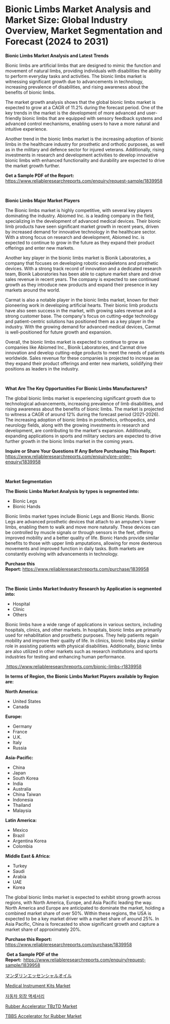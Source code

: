 <p><h1>Bionic Limbs Market Analysis and Market Size: Global Industry Overview, Market Segmentation and Forecast (2024 to 2031)</h1></p><p><strong>Bionic Limbs Market Analysis and Latest Trends</strong></p>
<p><p>Bionic limbs are artificial limbs that are designed to mimic the function and movement of natural limbs, providing individuals with disabilities the ability to perform everyday tasks and activities. The bionic limbs market is witnessing significant growth due to advancements in technology, increasing prevalence of disabilities, and rising awareness about the benefits of bionic limbs.</p><p>The market growth analysis shows that the global bionic limbs market is expected to grow at a CAGR of 11.2% during the forecast period. One of the key trends in the market is the development of more advanced and user-friendly bionic limbs that are equipped with sensory feedback systems and advanced control mechanisms, enabling users to have a more natural and intuitive experience.</p><p>Another trend in the bionic limbs market is the increasing adoption of bionic limbs in the healthcare industry for prosthetic and orthotic purposes, as well as in the military and defence sector for injured veterans. Additionally, rising investments in research and development activities to develop innovative bionic limbs with enhanced functionality and durability are expected to drive the market growth further.</p></p>
<p><strong>Get a Sample PDF of the Report:&nbsp;</strong> <a href="https://www.reliableresearchreports.com/enquiry/request-sample/1839958">https://www.reliableresearchreports.com/enquiry/request-sample/1839958</a></p>
<p>&nbsp;</p>
<p><strong>Bionic Limbs Major Market Players</strong></p>
<p><p>The Bionic limbs market is highly competitive, with several key players dominating the industry. Abiomed Inc. is a leading company in the field, specializing in the development of advanced medical devices. Their bionic limb products have seen significant market growth in recent years, driven by increased demand for innovative technology in the healthcare sector. With a strong focus on research and development, Abiomed Inc. is expected to continue to grow in the future as they expand their product offerings and enter new markets.</p><p>Another key player in the bionic limbs market is Bionik Laboratories, a company that focuses on developing robotic exoskeletons and prosthetic devices. With a strong track record of innovation and a dedicated research team, Bionik Laboratories has been able to capture market share and drive sales revenue in recent years. The company is expected to see continued growth as they introduce new products and expand their presence in key markets around the world.</p><p>Carmat is also a notable player in the bionic limbs market, known for their pioneering work in developing artificial hearts. Their bionic limb products have also seen success in the market, with growing sales revenue and a strong customer base. The company's focus on cutting-edge technology and patient-centric solutions has positioned them as a key player in the industry. With the growing demand for advanced medical devices, Carmat is well-positioned for future growth and expansion.</p><p>Overall, the bionic limbs market is expected to continue to grow as companies like Abiomed Inc., Bionik Laboratories, and Carmat drive innovation and develop cutting-edge products to meet the needs of patients worldwide. Sales revenue for these companies is projected to increase as they expand their product offerings and enter new markets, solidifying their positions as leaders in the industry.</p></p>
<p>&nbsp;</p>
<p><strong>What Are The Key Opportunities For Bionic Limbs Manufacturers?</strong></p>
<p><p>The global bionic limbs market is experiencing significant growth due to technological advancements, increasing prevalence of limb disabilities, and rising awareness about the benefits of bionic limbs. The market is projected to witness a CAGR of around 12% during the forecast period (2021-2026). The increasing adoption of bionic limbs in prosthetics, orthopedics, and neurology fields, along with the growing investments in research and development, are contributing to the market's expansion. Additionally, expanding applications in sports and military sectors are expected to drive further growth in the bionic limbs market in the coming years.</p></p>
<p><strong>Inquire or Share Your Questions If Any Before Purchasing This Report:</strong> <a href="https://www.reliableresearchreports.com/enquiry/pre-order-enquiry/1839958">https://www.reliableresearchreports.com/enquiry/pre-order-enquiry/1839958</a></p>
<p>&nbsp;</p>
<p><strong>Market Segmentation</strong></p>
<p><strong>The Bionic Limbs Market Analysis by types is segmented into:</strong></p>
<p><ul><li>Bionic Legs</li><li>Bionic Hands</li></ul></p>
<p><p>Bionic limbs market types include Bionic Legs and Bionic Hands. Bionic Legs are advanced prosthetic devices that attach to an amputee's lower limbs, enabling them to walk and move more naturally. These devices can be controlled by muscle signals or through sensors in the feet, offering improved mobility and a better quality of life. Bionic Hands provide similar benefits to those with upper limb amputations, allowing for more dexterous movements and improved function in daily tasks. Both markets are constantly evolving with advancements in technology.</p></p>
<p><strong>Purchase this Report:&nbsp;</strong><a href="https://www.reliableresearchreports.com/purchase/1839958">https://www.reliableresearchreports.com/purchase/1839958</a></p>
<p>&nbsp;</p>
<p><strong>The Bionic Limbs Market Industry Research by Application is segmented into:</strong></p>
<p><ul><li>Hospital</li><li>Clinic</li><li>Others</li></ul></p>
<p><p>Bionic limbs have a wide range of applications in various sectors, including hospitals, clinics, and other markets. In hospitals, bionic limbs are primarily used for rehabilitation and prosthetic purposes. They help patients regain mobility and improve their quality of life. In clinics, bionic limbs play a similar role in assisting patients with physical disabilities. Additionally, bionic limbs are also utilized in other markets such as research institutions and sports industries for testing and enhancing human performance.</p></p>
<p><a href="https://www.reliableresearchreports.com/bionic-limbs-r1839958">&nbsp;https://www.reliableresearchreports.com/bionic-limbs-r1839958</a></p>
<p><strong>In terms of Region, the Bionic Limbs Market Players available by Region are:</strong></p>
<p>
    <p> <strong> North America: </strong>
        <ul>
            <li>United States</li>
            <li>Canada</li>
        </ul>
        </p> 
    <p> <strong> Europe: </strong>
        <ul>
            <li>Germany</li>
            <li>France</li>
            <li>U.K.</li>
            <li>Italy</li>
            <li>Russia</li>
        </ul>
        </p> 
    <p> <strong> Asia-Pacific: </strong>
        <ul>
            <li>China</li>
            <li>Japan</li>
            <li>South Korea</li>
            <li>India</li>
            <li>Australia</li>
            <li>China Taiwan</li>
            <li>Indonesia</li>
            <li>Thailand</li>
            <li>Malaysia</li>
        </ul>
        </p> 
    <p> <strong> Latin America: </strong>
        <ul>
            <li>Mexico</li>
            <li>Brazil</li>
            <li>Argentina Korea</li>
            <li>Colombia</li>
        </ul>
        </p> 
    <p> <strong> Middle East & Africa: </strong>
        <ul>
            <li>Turkey</li>
            <li>Saudi</li>
            <li>Arabia</li>
            <li>UAE</li>
            <li>Korea</li>
        </ul>
    </p>
    </p>
<p><p>The global bionic limbs market is expected to exhibit strong growth across regions, with North America, Europe, and Asia Pacific leading the way. North America and Europe are anticipated to dominate the market, holding a combined market share of over 50%. Within these regions, the USA is expected to be a key market driver with a market share of around 25%. In Asia Pacific, China is forecasted to show significant growth and capture a market share of approximately 20%.</p></p>
<p><strong>Purchase this Report: </strong><a href="https://www.reliableresearchreports.com/purchase/1839958">https://www.reliableresearchreports.com/purchase/1839958</a></p>
<p>&nbsp;<strong>Get a Sample PDF of the Report:&nbsp;&nbsp;</strong><a href="https://www.reliableresearchreports.com/enquiry/request-sample/1839958">https://www.reliableresearchreports.com/enquiry/request-sample/1839958</a></p>
<p><strong></strong></p>
<p><p><a href="https://github.com/ReyesKohler20231/Market-Research-Report-List-1/blob/main/840175349643.md">マンダリンエッセンシャルオイル</a></p><p><a href="https://github.com/sonuprakash1/Market-Research-Report-List-2/blob/main/medical-instrument-kits-market.md">Medical Instrument Kits Market</a></p><p><a href="https://github.com/crfsywufhm81415/Market-Research-Report-List-2/blob/main/226469944532.md">자동차 외장 액세서리</a></p><p><a href="https://issuu.com/reportprime-2/docs/rubber-accelerator-tbztd-market-size-2030.pptx">Rubber Accelerator TBzTD Market</a></p><p><a href="https://issuu.com/reportprime-2/docs/tbbs-accelerator-for-rubber-market-size-2030.pptx">TBBS Accelerator for Rubber Market</a></p></p>
